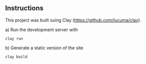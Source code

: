 #  <Project name>

## Instructions

This project was built suing Clay (https://github.com/lucuma/clay).

a) Run the development server with

```
clay run
```

b) Generate a static version of the site

```
clay build
```
